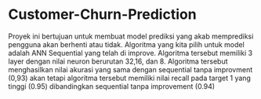 # Customer-Churn-Prediction

Proyek ini bertujuan untuk membuat model prediksi yang akab memprediksi pengguna akan berhenti atau tidak. Algoritma yang kita pilih untuk model adalah ANN Sequential yang telah di improve. Algoritma tersebut memiliki 3 layer dengan nilai neuron berurutan 32,16, dan 8. Algoritma tersebut menghasilkan nilai akurasi yang sama dengan sequential tanpa improvment (0,93) akan tetapi algoritma tersebut memiliki nilai recall pada target 1 yang tinggi (0.95) dibandingkan sequential tanpa improvement (0.94)